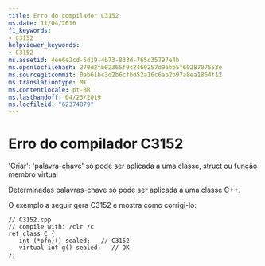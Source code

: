 ```yaml
---
title: Erro do compilador C3152
ms.date: 11/04/2016
f1_keywords:
- C3152
helpviewer_keywords:
- C3152
ms.assetid: 4ee6e2cd-5d19-4b73-833d-765c35797e4b
ms.openlocfilehash: 270d2fb02365f9c2460257d96bb5f6028707553e
ms.sourcegitcommit: 0ab61bc3d2b6cfbd52a16c6ab2b97a8ea1864f12
ms.translationtype: MT
ms.contentlocale: pt-BR
ms.lasthandoff: 04/23/2019
ms.locfileid: "62374879"
---
```

# <a name="compiler-error-c3152"></a>Erro do compilador C3152

'Criar': 'palavra-chave' só pode ser aplicada a uma classe, struct ou função membro virtual

Determinadas palavras-chave só pode ser aplicada a uma classe C++.

O exemplo a seguir gera C3152 e mostra como corrigi-lo:

```
// C3152.cpp
// compile with: /clr /c
ref class C {
   int (*pfn)() sealed;   // C3152
   virtual int g() sealed;   // OK
};
```
